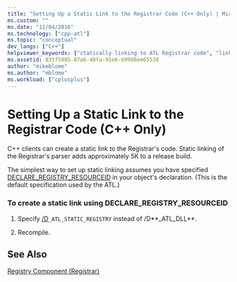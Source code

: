 ```yaml
---
title: "Setting Up a Static Link to the Registrar Code (C++ Only) | Microsoft Docs"
ms.custom: ""
ms.date: "11/04/2016"
ms.technology: ["cpp-atl"]
ms.topic: "conceptual"
dev_langs: ["C++"]
helpviewer_keywords: ["statically linking to ATL Registrar code", "linking [C++], to ATL Registrar code"]
ms.assetid: 835f5885-87a6-48fa-91e6-60988ee65538
author: "mikeblome"
ms.author: "mblome"
ms.workload: ["cplusplus"]
---
```

# Setting Up a Static Link to the Registrar Code (C++ Only)

C++ clients can create a static link to the Registrar's code. Static linking of the Registrar's parser adds approximately 5K to a release build.

The simplest way to set up static linking assumes you have specified [DECLARE_REGISTRY_RESOURCEID](reference/registry-macros.md#declare_registry_resourceid) in your object's declaration. (This is the default specification used by the ATL.)

### To create a static link using DECLARE_REGISTRY_RESOURCEID

1. Specify [/D](../build/reference/d-preprocessor-definitions.md)`_ATL_STATIC_REGISTRY` instead of /D**_ATL_DLL**.

2. Recompile.

## See Also

[Registry Component (Registrar)](../atl/atl-registry-component-registrar.md)


